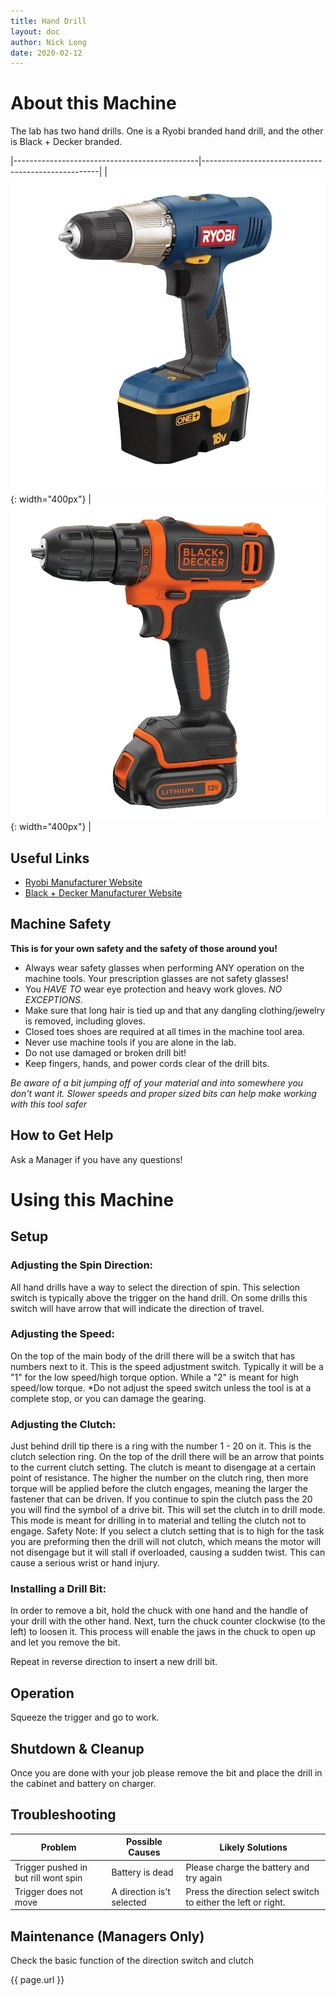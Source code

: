 ```yaml
---
title: Hand Drill
layout: doc
author: Nick Long
date: 2020-02-12
---
```


# About this Machine
The lab has two hand drills. One is a Ryobi branded hand drill, and the other is Black + Decker branded.

|----------------------------------------------|----------------------------------------------------|
| ![](img/ryobiHandDrill.jpg){: width="400px"} | ![](img/blackDeckerHandDrill.jpg){: width="400px"} |

## Useful Links
- [Ryobi Manufacturer Website](https://www.ryobitools.com/power-tools)
- [Black + Decker Manufacturer Website](https://www.blackanddecker.com/products/power-tools/portable-power-tools/drills/params/1/12/newest/-/-/-/-/-/-/-)

## Machine Safety
**This is for your own safety and the safety of those around you!**
- Always wear safety glasses when performing ANY operation on the machine tools. Your prescription glasses are not safety glasses!
- You *HAVE TO* wear eye protection and heavy work gloves. *NO EXCEPTIONS.*
- Make sure that long hair is tied up and that any dangling clothing/jewelry is removed, including gloves.
- Closed toes shoes are required at all times in the machine tool area.
- Never use machine tools if you are alone in the lab.
- Do not use damaged or broken drill bit! 
- Keep fingers, hands, and power cords clear of the drill bits. 

*Be aware of a bit jumping off of your material and into somewhere you don't want it. Slower speeds and proper sized bits can help make working with this tool safer*

## How to Get Help
Ask a Manager if you have any questions!

# Using this Machine

## Setup
### Adjusting the Spin Direction:
All hand drills have a way to select the direction of spin. This selection switch is typically above the trigger on the hand drill. On some drills this switch will have arrow that will indicate the direction of travel.

### Adjusting the Speed:
On the top of the main body of the drill there will be a switch that has numbers next to it. This is the speed adjustment switch. Typically it will be a "1" for the low speed/high torque option. While a "2" is meant for high speed/low torque. *Do not adjust the speed switch unless the tool is at a complete stop, or you can damage the gearing.

### Adjusting the Clutch:
Just behind drill tip there is a ring with the number 1 - 20 on it. This is the clutch selection ring. On the top of the drill there will be an arrow that points to the current clutch setting. The clutch is meant to disengage at a certain point of resistance. The higher the number on the clutch ring, then more torque will be applied before the clutch engages, meaning the larger the fastener that can be driven. 
If you continue to spin the clutch pass the 20 you will find the symbol of a drive bit. This will set the clutch in to drill mode. This mode is meant for drilling in to material and telling the clutch not to engage. 
Safety Note: If you select a clutch setting that is to high for the task you are preforming then the drill will not clutch, which means the motor will not disengage but it will stall if overloaded, causing a sudden twist. This can cause a serious wrist or hand injury.

### Installing a Drill Bit:
In order to remove a bit, hold the chuck with one hand and the handle of your drill with the other hand. Next, turn the chuck counter clockwise (to the left) to loosen it. This process will enable the jaws in the chuck to open up and let you remove the bit.

Repeat in reverse direction to insert a new drill bit.

## Operation 
Squeeze the trigger and go to work.

## Shutdown & Cleanup
Once you are done with your job please remove the bit and place the drill in the cabinet and battery on charger. 

## Troubleshooting

| Problem | Possible Causes | Likely Solutions
| ------- | --------------- | ----------------
| Trigger pushed in but rill wont spin | Battery is dead           | Please charge the battery and try again
| Trigger does not move                | A direction is't selected | Press the direction select switch to either the left or right.

## Maintenance (Managers Only)
Check the basic function of the direction switch and clutch

{{ page.url }}
